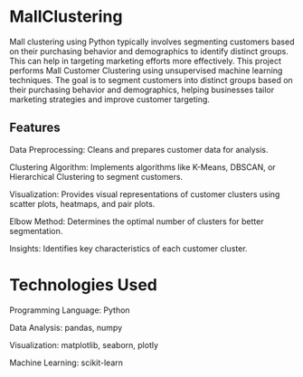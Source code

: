 # MallClustering

Mall clustering using Python typically involves segmenting customers based on their purchasing behavior and demographics to identify distinct groups. This can help in targeting marketing efforts more effectively.
This project performs Mall Customer Clustering using unsupervised machine learning techniques. The goal is to segment customers into distinct groups based on their purchasing behavior and demographics, helping businesses tailor marketing strategies and improve customer targeting.

## Features
Data Preprocessing: Cleans and prepares customer data for analysis.

Clustering Algorithm: Implements algorithms like K-Means, DBSCAN, or Hierarchical Clustering to segment customers.

Visualization: Provides visual representations of customer clusters using scatter plots, heatmaps, and pair plots.

Elbow Method: Determines the optimal number of clusters for better segmentation.

Insights: Identifies key characteristics of each customer cluster.

# Technologies Used
Programming Language: Python

Data Analysis: pandas, numpy

Visualization: matplotlib, seaborn, plotly

Machine Learning: scikit-learn
